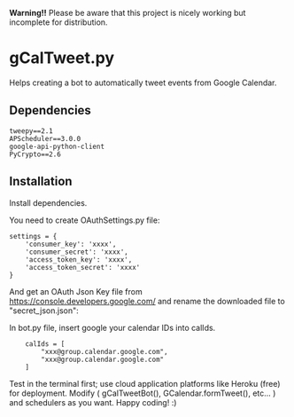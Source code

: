 **Warning!!**
Please be aware that this project is nicely working but incomplete for distribution.

gCalTweet.py
======================
Helps creating a bot to automatically tweet events from Google Calendar.


## Dependencies

```
tweepy==2.1
APScheduler==3.0.0
google-api-python-client
PyCrypto==2.6
```

## Installation

Install dependencies.

You need to create OAuthSettings.py file: 
````
settings = {
    'consumer_key': 'xxxx',
    'consumer_secret': 'xxxx',
    'access_token_key': 'xxxx',
    'access_token_secret': 'xxxx'
}
````

And get an OAuth Json Key file from https://console.developers.google.com/ and rename the downloaded file to "secret_json.json": 

In bot.py file, insert google your calendar IDs into calIds.

````
    calIds = [
        "xxx@group.calendar.google.com",
        "xxx@group.calendar.google.com"
    ]

````


Test in the terminal first; use cloud application platforms like Heroku (free) for deployment.
Modify ( gCalTweetBot(), GCalendar.formTweet(), etc... )  and schedulers as you want.
Happy coding! :)
